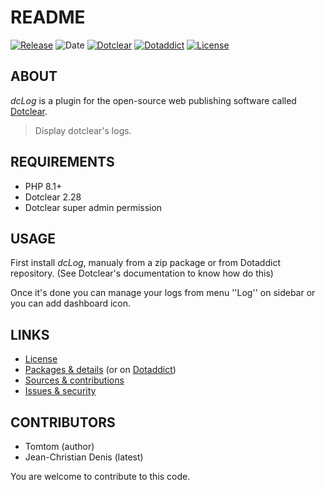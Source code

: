 # README

[![Release](https://img.shields.io/github/v/release/jcdenis/dcLog?color=lightblue)](https://github.com/JcDenis/dcLog/releases)
![Date](https://img.shields.io/github/release-date/jcdenis/dcLog?color=red)
[![Dotclear](https://img.shields.io/badge/dotclear-v2.33-137bbb.svg)](https://fr.dotclear.org/download)
[![Dotaddict](https://img.shields.io/badge/dotaddict-official-9ac123.svg)](https://plugins.dotaddict.org/dc2/details/dcLog)
[![License](https://img.shields.io/github/license/jcdenis/dcLog?color=white)](https://github.com/JcDenis/dcLog/blob/master/LICENSE)

## ABOUT

_dcLog_ is a plugin for the open-source web publishing software called [Dotclear](https://www.dotclear.org).

> Display dotclear's logs.

## REQUIREMENTS

* PHP 8.1+
* Dotclear 2.28
* Dotclear super admin permission

## USAGE

First install _dcLog_, manualy from a zip package or from 
Dotaddict repository. (See Dotclear's documentation to know how do this)

Once it's done you can manage your logs from menu 
''Log'' on sidebar or you can add dashboard icon.

## LINKS

* [License](https://github.com/JcDenis/dcLog/blob/master/LICENSE)
* [Packages & details](https://github.com/JcDenis/dcLog/releases) (or on [Dotaddict](https://plugins.dotaddict.org/dc2/details/dcLog))
* [Sources & contributions](https://github.com/JcDenis/dcLog)
* [Issues & security](https://github.com/JcDenis/dcLog/issues)

## CONTRIBUTORS

* Tomtom (author)
* Jean-Christian Denis (latest)

You are welcome to contribute to this code.
